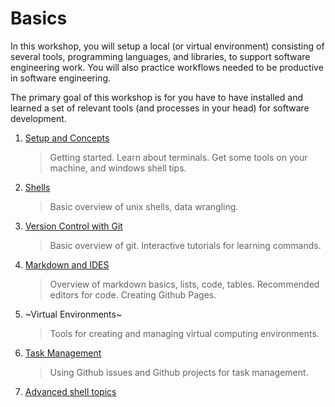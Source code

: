 # Basics

In this workshop, you will setup a local (or virtual environment) consisting of several tools, programming languages, and libraries, to support software engineering work.  You will also practice workflows needed to be productive in software engineering.

The primary goal of this workshop is for you have to have installed and learned a set of relevant tools (and processes in your head) for software development.


1. [Setup and Concepts](Setup.md#setup)  
   > Getting started. Learn about terminals. Get some tools on your machine, and windows shell tips.
2. [Shells](Shells.md#shells)  
   > Basic overview of unix shells, data wrangling.
3. [Version Control with Git](Git.md#git)  
   > Basic overview of git. Interactive tutorials for learning commands.
4. [Markdown and IDES](MarkdownEditors.md#markdown)  
   > Overview of markdown basics, lists, code, tables. Recommended editors for code. Creating Github Pages.
5. ~Virtual Environments~
   >Tools for creating and managing virtual computing environments.
6. [Task Management](OnlineTools.md#online-tools)  
   > Using Github issues and Github projects for task management.
7. [Advanced shell topics](Advanced.md)
